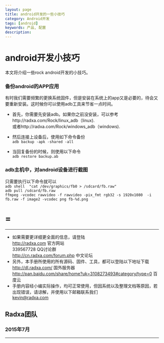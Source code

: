 ```yaml
---
layout: page
title: android开发的一些小技巧
category: Android开发
tags: [android]
keywords: 产品, 配置
description:
---
```


# android开发小技巧  

本文将介绍一些rock android开发的小技巧。  

### 备份android的APP应用  

有时我们需要频繁的更换系统固件，但是安装在系统上的app又是必要的，待会又要重新安装。这时候你可以使用adb工具来节省一点时间。

* 首先，你需要先安装adb。如果你之前没安装，可以参考http://radxa.com/Rock/linux_adb（linux).  
	或者http://radxa.com/Rock/windows_adb（windows).  

* 然后连接上设备后，使用如下命令备份  
	`adb backup -apk -shared -all`  

* 当回复备份的时候，则使用以下命令  
	`adb restore backup.ab`  

### adb主机中，对android设备进行截图  

只需要执行以下命令就可以  
	`adb shell  "cat /dev/graphics/fb0 > /sdcard/fb.raw"`  
	`adb pull /sdcard/fb.raw`  
	`ffmpeg -vcodec rawvideo -f rawvideo -pix_fmt rgb32 -s 1920x1080  -i fb.raw -f image2 -vcodec png fb-%d.png`  


=
=



--------------------------------------------------------------------
* 如果需要更详细更全面的信息，请登陆  
	http://radxa.com  						官方网站  
	339567728         						QQ讨论群  
	http://cn.radxa.com/forum.php					中文论坛  
* 另外，本手册所使用的所有源码、固件、工具，都可以登陆以下地址下载  
	http://dl.radxa.com/                             	      国外服务器  
	http://pan.baidu.com/share/home?uk=3108273493#category/type=0	 百度云  
* 手册内容经小编实际操作，均可正常使用，但因系统以及整理文档等原因，若出现错误，请谅解，并使用以下邮箱联系我们  
	kevin@radxa.com  

## Radxa团队  

### 2015年7月  
--------------------------------------------------------------------
